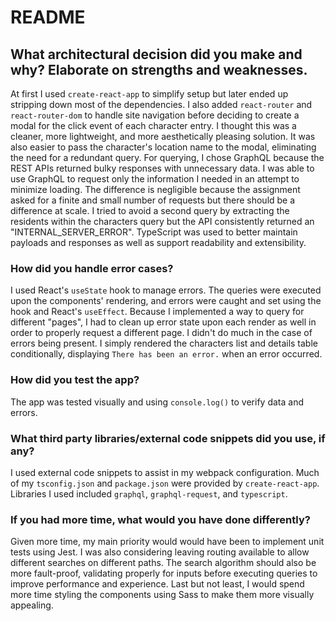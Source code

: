 # README

## What architectural decision did you make and why? Elaborate on strengths and weaknesses.

At first I used `create-react-app` to simplify setup but later ended up stripping down most of the dependencies. I also added `react-router` and `react-router-dom` to handle site navigation before deciding to create a modal for the click event of each character entry. I thought this was a cleaner, more lightweight, and more aesthetically pleasing solution. It was also easier to pass the character's location name to the modal, eliminating the need for a redundant query. For querying, I chose GraphQL because the REST APIs returned bulky responses with unnecessary data. I was able to use GraphQL to request only the information I needed in an attempt to minimize loading. The difference is negligible because the assignment asked for a finite and small number of requests but there should be a difference at scale. I tried to avoid a second query by extracting the residents within the characters query but the API consistently returned an "INTERNAL_SERVER_ERROR". TypeScript was used to better maintain payloads and responses as well as support readability and extensibility.

### How did you handle error cases?

I used React's `useState` hook to manage errors. The queries were executed upon the components' rendering, and errors were caught and set using the hook and React's `useEffect`. Because I implemented a way to query for different "pages", I had to clean up error state upon each render as well in order to properly request a different page. I didn't do much in the case of errors being present. I simply rendered the characters list and details table conditionally, displaying `There has been an error.` when an error occurred.

### How did you test the app?

The app was tested visually and using `console.log()` to verify data and errors.

### What third party libraries/external code snippets did you use, if any?

I used external code snippets to assist in my webpack configuration. Much of my `tsconfig.json` and `package.json` were provided by `create-react-app`. Libraries I used included `graphql`, `graphql-request`, and `typescript`.

### If you had more time, what would you have done differently?

Given more time, my main priority would would have been to implement unit tests using Jest. I was also considering leaving routing available to allow different searches on different paths. The search algorithm should also be more fault-proof, validating properly for inputs before executing queries to improve performance and experience. Last but not least, I would spend more time styling the components using Sass to make them more visually appealing.